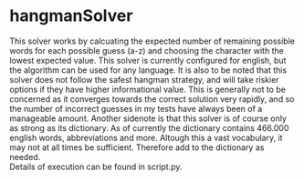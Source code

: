 # hangmanSolver
This solver works by calcuating the expected number of remaining possible words for each possible guess (a-z) and choosing the character with the lowest expected value. This solver is currently configured for english, but the algorithm can be used for any language. It is also to be noted that this solver does not follow the safest hangman strategy, and will take riskier options if they have higher informational value. This is generally not to be concerned as it converges towards the correct solution very rapidly, and so the number of incorrect guesses in my tests have always been of a manageable amount. Another sidenote is that this solver is of course only as strong as its dictionary. As of currently the dictionary contains 466.000 english words, abbreviations and more. Altough this a vast vocabulary, it may not at all times be sufficient. Therefore add to the dictionary as needed.<br>Details of execution can be found in script.py.
